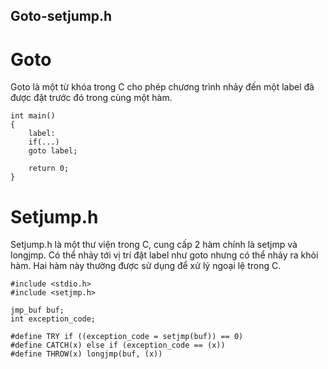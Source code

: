 
## Goto-setjump.h
# Goto
Goto là một từ khóa trong C cho phép chương trình nhảy đến một label đã được đặt trước đó trong cùng một hàm.
```
int main()
{
    label:
    if(...)
    goto label;

    return 0;
}
```
# Setjump.h
Setjump.h là một thư viện trong C, cung cấp 2 hàm chính là setjmp và longjmp. Có thể nhảy tới vị trí đặt label như goto nhưng có thể nhảy ra khỏi hàm. Hai hàm này thường được sử dụng để xử lý ngoại lệ trong C.
```
#include <stdio.h>
#include <setjmp.h>

jmp_buf buf;
int exception_code;

#define TRY if ((exception_code = setjmp(buf)) == 0) 
#define CATCH(x) else if (exception_code == (x)) 
#define THROW(x) longjmp(buf, (x))
```

